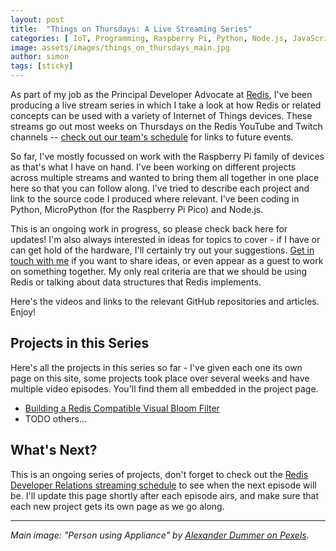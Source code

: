 ```yaml
---
layout: post
title:  "Things on Thursdays: A Live Streaming Series"
categories: [ IoT, Programming, Raspberry Pi, Python, Node.js, JavaScript ]
image: assets/images/things_on_thursdays_main.jpg
author: simon
tags: [sticky]
---
```

As part of my job as the Principal Developer Advocate at [Redis](https://redis.io), I've been producing a live stream series in which I take a look at how Redis or related concepts can be used with a variety of Internet of Things devices.  These streams go out most weeks on Thursdays on the Redis YouTube and Twitch channels -- [check out our team's schedule](https://developer.redis.com/redis-live/) for links to future events.

So far, I've mostly focussed on work with the Raspberry Pi family of devices as that's what I have on hand.  I've been working on different projects across multiple streams and wanted to bring them all together in one place here so that you can follow along.  I've tried to describe each project and link to the source code I produced where relevant.  I've been coding in Python, MicroPython (for the Raspberry Pi Pico) and Node.js.

This is an ongoing work in progress, so please check back here for updates!  I'm also always interested in ideas for topics to cover - if I have or can get hold of the hardware, I'll certainly try out your suggestions.  [Get in touch with me](http://localhost:4000/contact/) if you want to share ideas, or even appear as a guest to work on something together.  My only real criteria are that we should be using Redis or talking about data structures that Redis implements.

Here's the videos and links to the relevant GitHub repositories and articles.  Enjoy!

## Projects in this Series

Here's all the projects in this series so far - I've given each one its own page on this site, some projects took place over several weeks and have multiple video episodes.  You'll find them all embedded in the project page.

* [Building a Redis Compatible Visual Bloom Filter](/building-a-redis-compatible-visual-bloom-filter/)
* TODO others...

## What's Next?

This is an ongoing series of projects, don't forget to check out the [Redis Developer Relations streaming schedule](https://developer.redis.com/redis-live/) to see when the next episode will be.  I'll update this page shortly after each episode airs, and make sure that each new project gets its own page as we go along.

---
*Main image: "Person using Appliance" by [Alexander Dummer on Pexels](https://www.pexels.com/photo/person-using-appliance-132700/).*